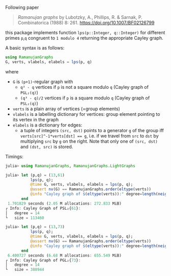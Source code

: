 Following paper
> _Ramanujan graphs_ by Lubotzky, A., Phillips, R. & Sarnak, P. Combinatorica (1988) 8: 261. https://doi.org/10.1007/BF02126799

this package implements function `lps(p::Integer, q::Integer)` for different primes `p`,`q` congruent to `1 modulo 4` returning the appropriate Cayley graph.

A basic syntax is as follows:

```julia
using RamanujanGraphs
G, verts, vlabels, elabels = lps(p, q)
```

where
 * `G` is `(p+1)`-regular graph with
   - `q³ - q` vertices if `p` is not a square modulo `q` (Cayley graph of `PGL₂(q)`)
   - `(q³ - q)/2` vertices if `p` is a square modulo `q` (Cayley graph of `PSL₂(q)`)
 * `verts` is a plain array of vertices (=group elements)
 * `vlabels` is a labelling dictionary for vertices: group element pointing to its vertex in the graph
 * `elabels` is a dictionary for edges:
   - a tuple of integers `(src, dst)` points to a generator `g` of the group iff `verts[src]^-1*verts[dst] == g`, i.e. if we travel from `src` to `dst` by multiplying `src` by `g` on the right. Note that only one of `(src, dst)` and `(dst, src)` is stored.

Timings:

```julia
julia> using RamanujanGraphs, RamanujanGraphs.LightGraphs

julia> let (p,q) = (13,61)
           lps(p, q);
           @time G, verts, vlabels, elabels = lps(p, q);
           @assert nv(G) == RamanujanGraphs.order(eltype(verts))
           @info "Cayley graph of $(eltype(verts)):" degree=length(neighbors(G,1)) size=nv(G)
       end
 1.701829 seconds (2.05 M allocations: 272.833 MiB)
┌ Info: Cayley Graph of PSL₂{61}:
│   degree = 14
└   size = 113460

julia> let (p,q) = (13,73)
           lps(p, q);
           @time G, verts, vlabels, elabels = lps(p, q);
           @assert nv(G) == RamanujanGraphs.order(eltype(verts))
           @info "Cayley graph of $(eltype(verts)):" degree=length(neighbors(G,1)) size=nv(G)
       end
 6.400727 seconds (6.68 M allocations: 655.549 MiB)
┌ Info: Cayley Graph of PGL₂{73}:
│   degree = 14
└   size = 388944

```
